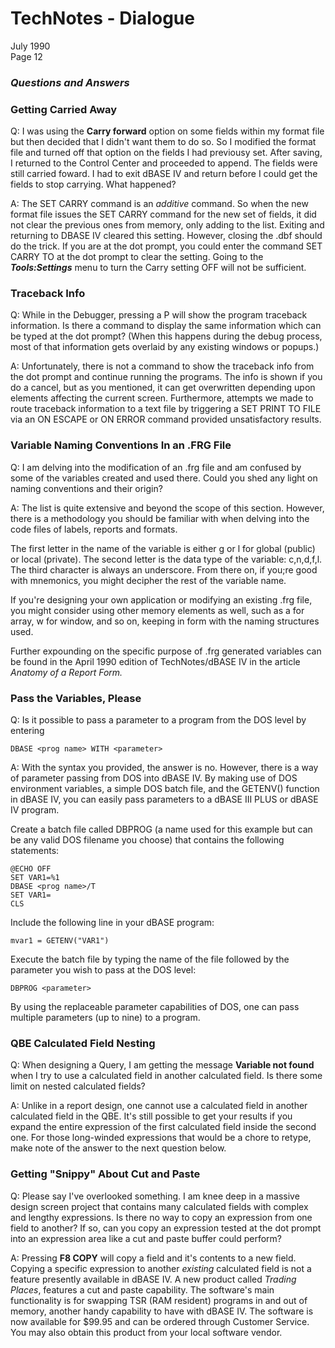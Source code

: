 # TechNotes - Dialogue
July 1990<br>
Page 12

### *Questions and Answers*

### Getting Carried Away
Q: I was using the **Carry forward** option on some fields within my format file but then decided that I didn't want them to do so. So I modified the format file and turned off that option on the fields I had previousy set. After saving, I returned to the Control Center and proceeded to append. The fields were still carried foward. I had to exit dBASE IV and return before I could get the fields to stop carrying. What happened?

A: The SET CARRY command is an *additive* command. So when the new format file issues the SET CARRY command for the new set of fields, it did not clear the previous ones from memory, only adding to the list. Exiting and returning to DBASE IV cleared this setting. However, closing the .dbf should do the trick. If you are at the dot prompt, you could enter the command SET CARRY TO at the dot prompt to clear the setting. Going to the ***Tools:Settings*** menu to turn the Carry setting OFF will not be sufficient.

### Traceback Info
Q: While in the Debugger, pressing a P will show the program traceback information. Is there a command to display the same information which can be typed at the dot prompt? (When this happens during the debug process, most of that information gets overlaid by any existing windows or popups.)

A: Unfortunately, there is not a command to show the traceback info from the dot prompt and continue running the programs. The info is shown if you do a cancel, but as you mentioned, it can get overwritten depending upon elements affecting the current screen. Furthermore, attempts we made to route traceback information to a text file by triggering a SET PRINT TO FILE via an ON ESCAPE or ON ERROR command provided unsatisfactory results.

### Variable Naming Conventions In an .FRG File
Q: I am delving into the modification of an .frg file and am confused by some of the variables created and used there. Could you shed any light on naming conventions and their origin?

A: The list is quite extensive and beyond the scope of this section. However, there is a methodology you should be familiar with when delving into the code files of labels, reports and formats.

The first letter in the name of the variable is either g or l for global (public) or local (private). The second letter is the data type of the variable: c,n,d,f,l. The third character is always an underscore. From there on, if you;re good with mnemonics, you might decipher the rest of the variable name.

If you're designing your own application or modifying an existing .frg file, you might consider using other memory elements as well, such as a for array, w for window, and so on, keeping in form with the naming structures used.

Further expounding on the specific purpose of .frg generated variables can be found in the April 1990 edition of TechNotes/dBASE IV in the article *Anatomy of a Report Form.*

### Pass the Variables, Please
Q: Is it possible to pass a parameter to a program from the DOS level by entering

`DBASE <prog name> WITH <parameter>`

A: With the syntax you provided, the answer is no. However, there is a way of parameter passing from DOS into dBASE IV. By making use of DOS environment variables, a simple DOS batch file, and the GETENV() function in dBASE IV, you can easily pass parameters to a dBASE III PLUS or dBASE IV program.

Create a batch file called DBPROG (a name used for this example but can be any valid DOS filename you choose) that contains the following statements:

```
@ECHO OFF
SET VAR1=%1
DBASE <prog name>/T
SET VAR1=
CLS
```
Include the following line in your dBASE program:

`mvar1 = GETENV("VAR1")`

Execute the batch file by typing the name of the file followed by the parameter you wish to pass at the DOS level:

`DBPROG <parameter>`

By using the replaceable parameter capabilities of DOS, one can pass multiple parameters (up to nine) to a program.

### QBE Calculated Field Nesting
Q: When designing a Query, I am getting the message **Variable not found** when I try to use a calculated field in another calculated field. Is there some limit on nested calculated fields?

A: Unlike in a report design, one cannot use a calculated field in another calculated field in the QBE. It's still possible to get your results if you expand the entire expression of the first calculated field inside the second one. For those long-winded expressions that would be a chore to retype, make note of the answer to the next question below.

### Getting "Snippy" About Cut and Paste
Q: Please say I've overlooked something. I am knee deep in a massive design screen project that contains many calculated fields with complex and lengthy expressions. Is there no way to copy an expression from one field to another? If so, can you copy an expression tested at the dot prompt into an expression area like a cut and paste buffer could perform?

A: Pressing **F8 COPY** will copy a field and it's contents to a new field. Copying a specific expression to another *existing* calculated field is not a feature presently available in dBASE IV. A new product called *Trading Places*, features a cut and paste capability. The software's main functionality is for swapping TSR (RAM resident) programs in and out of memory, another handy capability to have with dBASE IV. The software is now available for $99.95 and can be ordered through Customer Service. You may also obtain this product from your local software vendor.
